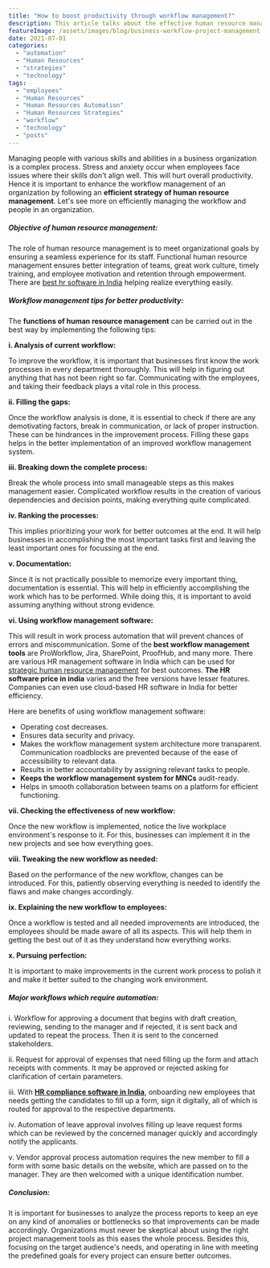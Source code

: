 ```yaml
---
title: "How to boost productivity through workflow management?"
description: This article talks about the effective human resource management strategies, along with roles and challenges faces by HR Professionals
featureImage: /assets/images/blog/business-workflow-project-management.jpg
date: 2021-07-01
categories: 
  - "automation"
  - "Human Resources"
  - "strategies"
  - "technology"
tags: 
  - "employees"
  - "Human Resources"
  - "Human Resources Automation"
  - "Human Resources Strategies"
  - "workflow"
  - "technology"
  - "posts"
---
```


Managing people with various skills and abilities in a business organization is a complex process. Stress and anxiety occur when employees face issues where their skills don't align well. This will hurt overall productivity. Hence it is important to enhance the workflow management of an organization by following an **efficient strategy of human resource management**. Let's see more on efficiently managing the workflow and people in an organization.

##### Objective of human resource management:

The role of human resource management is to meet organizational goals by ensuring a seamless experience for its staff. Functional human resource management ensures better integration of teams, great work culture, timely training, and employee motivation and retention through empowerment. There are [best hr software in India](https://www.easyhrworld.com) helping realize everything easily.

##### Workflow management tips for better productivity:

The **functions of human resource management** can be carried out in the best way by implementing the following tips:

**i. Analysis of current workflow:**

To improve the workflow, it is important that businesses first know the work processes in every department thoroughly. This will help in figuring out anything that has not been right so far. Communicating with the employees, and taking their feedback plays a vital role in this process. 

**ii. Filling the gaps:**

Once the workflow analysis is done, it is essential to check if there are any demotivating factors, break in communication, or lack of proper instruction. These can be hindrances in the improvement process. Filling these gaps helps in the better implementation of an improved workflow management system. 

**iii. Breaking down the complete process:**

Break the whole process into small manageable steps as this makes management easier. Complicated workflow results in the creation of various dependencies and decision points, making everything quite complicated.

**iv. Ranking the processes:**

This implies prioritizing your work for better outcomes at the end. It will help businesses in accomplishing the most important tasks first and leaving the least important ones for focussing at the end.

**v. Documentation:**

Since it is not practically possible to memorize every important thing, documentation is essential. This will help in efficiently accomplishing the work which has to be performed. While doing this, it is important to avoid assuming anything without strong evidence. 

**vi. Using workflow management software:**

This will result in work process automation that will prevent chances of errors and miscommunication. Some of the **best workflow management tools** are ProWorkflow, Jira, SharePoint, ProofHub, and many more. 
There are various HR management software in India which can be used for  [strategic human resource management](https://www.easyhrworld.com/hr-software-india) for best outcomes. **The HR software price in india** varies and the free versions have lesser features. Companies can even use cloud-based HR software in India for better efficiency.

Here are benefits of using workflow management software:
* Operating cost decreases.
* Ensures data security and privacy.
* Makes the workflow management system architecture more transparent. Communication roadblocks are prevented because of the ease of accessibility to relevant data.
* Results in better accountability by assigning relevant tasks to people.
* **Keeps the workflow management system for MNCs** audit-ready.
* Helps in smooth collaboration between teams on a platform for efficient functioning.

**vii. Checking the effectiveness of new workflow:**

Once the new workflow is implemented, notice the live workplace environment's response to it. For this, businesses can implement it in the new projects and see how everything goes.

**viii. Tweaking the new workflow as needed:**

Based on the performance of the new workflow, changes can be introduced. For this, patiently observing everything is needed to identify the flaws and make changes accordingly.

**ix. Explaining the new workflow to employees:**

Once a workflow is tested and all needed improvements are introduced, the employees should be made aware of all its aspects. This will help them in getting the best out of it as they understand how everything works. 

**x. Pursuing perfection:**

It is important to make improvements in the current work process to polish it and make it better suited to the changing work environment.

##### Major workflows which require automation:

i. Workflow for approving a document that begins with draft creation, reviewing, sending to the manager and if rejected, it is sent back and updated to repeat the process. Then it is sent to the concerned stakeholders.

ii. Request for approval of expenses that need filling up the form and attach receipts with comments. It may be approved or rejected asking for clarification of certain parameters.

iii. With **[HR compliance software in India](https://www.easyhrworld.com/payroll-software-india)**, onboarding new employees that needs getting the candidates to fill up a form, sign it digitally, all of which is routed for approval to the respective departments. 

iv. Automation of leave approval involves filling up leave request forms which can be reviewed by the concerned manager quickly and accordingly notify the applicants.

v. Vendor approval process automation requires the new member to fill a form with some basic details on the website, which are passed on to the manager. They are then welcomed with a unique identification number.


##### Conclusion:
It is important for businesses to analyze the process reports to keep an eye on any kind of anomalies or bottlenecks so that improvements can be made accordingly. Organizations must never be skeptical about using the right project management tools as this eases the whole process. Besides this, focusing on the target audience's needs, and operating in line with meeting the predefined goals for every project can ensure better outcomes.

